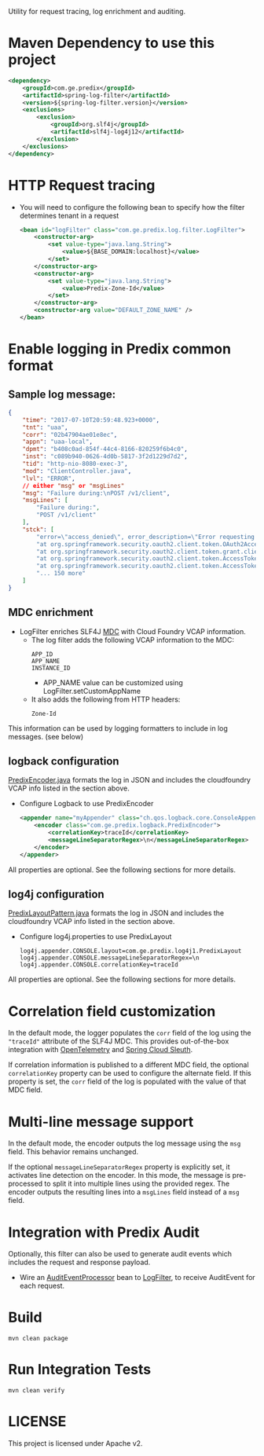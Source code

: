 Utility  for request tracing, log enrichment and auditing.

# Maven Dependency to use this project

```xml
<dependency>
    <groupId>com.ge.predix</groupId>
    <artifactId>spring-log-filter</artifactId>
    <version>${spring-log-filter.version}</version>
    <exclusions>
        <exclusion>
            <groupId>org.slf4j</groupId>
            <artifactId>slf4j-log4j12</artifactId>
        </exclusion>
    </exclusions>
</dependency>
```

# HTTP Request tracing

* You will need to configure the following bean to specify how the filter determines tenant in a request
  ```xml
  <bean id="logFilter" class="com.ge.predix.log.filter.LogFilter">
      <constructor-arg>
          <set value-type="java.lang.String">
              <value>${BASE_DOMAIN:localhost}</value>
          </set>
      </constructor-arg>
      <constructor-arg>
          <set value-type="java.lang.String">
              <value>Predix-Zone-Id</value>
          </set>
      </constructor-arg>
      <constructor-arg value="DEFAULT_ZONE_NAME" />
  </bean>
  ```

# Enable logging in Predix common format

## Sample log message:

```json
{
    "time": "2017-07-10T20:59:48.923+0000",
    "tnt": "uaa",
    "corr": "02b47904ae01e8ec",
    "appn": "uaa-local",
    "dpmt": "b408c0ad-854f-44c4-8166-820259f6b4c0",
    "inst": "c089b940-0626-4d0b-5817-3f2d1229d7d2",
    "tid": "http-nio-8080-exec-3",
    "mod": "ClientController.java",
    "lvl": "ERROR",
    // either "msg" or "msgLines"
    "msg": "Failure during:\nPOST /v1/client",
    "msgLines": [
        "Failure during:",
        "POST /v1/client"
    ],
    "stck": [
        "error=\"access_denied\", error_description=\"Error requesting access token.\"",
        "at org.springframework.security.oauth2.client.token.OAuth2AccessTokenSupport.retrieveToken(OAuth2AccessTokenSupport.java:145)",
        "at org.springframework.security.oauth2.client.token.grant.client.ClientCredentialsAccessTokenProvider.obtainAccessToken(ClientCredentialsAccessTokenProvider.java:44)",
        "at org.springframework.security.oauth2.client.token.AccessTokenProviderChain.obtainNewAccessTokenInternal(AccessTokenProviderChain.java:148)",
        "at org.springframework.security.oauth2.client.token.AccessTokenProviderChain.obtainAccessToken(AccessTokenProviderChain.java:121)",
        "... 150 more"
    ]
}
```

## MDC enrichment

* LogFilter enriches SLF4J [MDC](https://logback.qos.ch/manual/mdc.html) with Cloud Foundry VCAP information.
   * The log filter adds the following VCAP information to the MDC:
      ```
      APP_ID
      APP_NAME
      INSTANCE_ID
      ```
      * APP_NAME value can be customized using LogFilter.setCustomAppName
    * It also adds the following from HTTP headers:
      ```
      Zone-Id
      ```

This information can be used by logging formatters to include in log messages. (see below)

## logback configuration

[PredixEncoder.java](src/main/java/com/ge/predix/logback/PredixEncoder.java) formats the log in JSON and includes the cloudfoundry VCAP info listed in the section above.

* Configure Logback to use PredixEncoder 
  ```xml
  <appender name="myAppender" class="ch.qos.logback.core.ConsoleAppender">
      <encoder class="com.ge.predix.logback.PredixEncoder">
          <correlationKey>traceId</correlationKey>
          <messageLineSeparatorRegex>\n</messageLineSeparatorRegex>
      </encoder>
  </appender>
  ```

All properties are optional. See the following sections for more details.
  
## log4j configuration

[PredixLayoutPattern.java](src/main/java/com/ge/predix/log4j1/PredixLayoutPattern.java) formats the log in JSON and includes the cloudfoundry VCAP info listed in the section above.

* Configure log4j.properties to use PredixLayout
  ```
  log4j.appender.CONSOLE.layout=com.ge.predix.log4j1.PredixLayout
  log4j.appender.CONSOLE.messageLineSeparatorRegex=\n
  log4j.appender.CONSOLE.correlationKey=traceId
  ```

All properties are optional. See the following sections for more details.

# Correlation field customization

In the default mode, the logger populates the `corr` field of the log using the `"traceId"` attribute of the SLF4J MDC.
This provides out-of-the-box integration with [OpenTelemetry](https://opentelemetry.io) and [Spring Cloud Sleuth](https://docs.spring.io/spring-cloud-sleuth/docs/current/reference/html/project-features.html#features-log-integration).

If correlation information is published to a different MDC field, the optional `correlationKey` property can be used to configure
the alternate field. If this property is set, the `corr` field of the log is populated with the value of that MDC field.

# Multi-line message support

In the default mode, the encoder outputs the log message using the `msg` field. This behavior remains unchanged.

If the optional `messageLineSeparatorRegex` property is explicitly set, it activates line detection on the encoder.
In this mode, the message is pre-processed to split it into multiple lines using the provided regex. The encoder outputs
the resulting lines into a `msgLines` field instead of a `msg` field.

# Integration with Predix Audit

Optionally, this filter can also be used to generate audit events which includes the request and response payload.

  * Wire an [AuditEventProcessor](src/main/java/com/ge/predix/audit/AuditEventProcessor.java) bean to 
[LogFilter](src/main/java/com/ge/predix/log/filter/LogFilter.java), to receive AuditEvent for each request.

# Build

```
mvn clean package
```

# Run Integration Tests

```
mvn clean verify
```

# LICENSE

This project is licensed under Apache v2.
